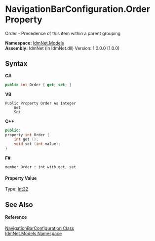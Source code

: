 # NavigationBarConfiguration.Order Property 
 

Order - Precedence of this item within a parent grouping

**Namespace:**&nbsp;<a href="N_IdmNet_Models">IdmNet.Models</a><br />**Assembly:**&nbsp;IdmNet (in IdmNet.dll) Version: 1.0.0.0 (1.0.0)

## Syntax

**C#**<br />
``` C#
public int Order { get; set; }
```

**VB**<br />
``` VB
Public Property Order As Integer
	Get
	Set
```

**C++**<br />
``` C++
public:
property int Order {
	int get ();
	void set (int value);
}
```

**F#**<br />
``` F#
member Order : int with get, set

```


#### Property Value
Type: <a href="http://msdn2.microsoft.com/en-us/library/td2s409d" target="_blank">Int32</a>

## See Also


#### Reference
<a href="T_IdmNet_Models_NavigationBarConfiguration">NavigationBarConfiguration Class</a><br /><a href="N_IdmNet_Models">IdmNet.Models Namespace</a><br />